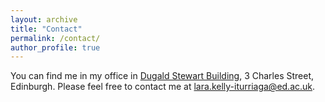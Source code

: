 ```yaml
---
layout: archive
title: "Contact"
permalink: /contact/
author_profile: true
---
```


You can find me in my office in [Dugald Stewart Building](https://ppls.ed.ac.uk/linguistics-and-english-language/about/contact), 3 Charles Street, Edinburgh.
Please feel free to contact me at [lara.kelly-iturriaga@ed.ac.uk](mailto:lara.kelly-iturriaga@ed.ac.uk).
